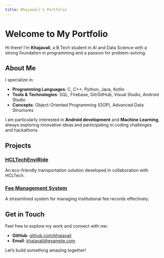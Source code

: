 ```yaml
---  
title: Khajavali's Portfolio  
---
```


# Welcome to My Portfolio  

Hi there! I'm **Khajavali**, a B.Tech student in AI and Data Science with a strong foundation in programming and a passion for problem-solving.  

## About Me  
I specialize in:  
- **Programming Languages**: C, C++, Python, Java, Kotlin  
- **Tools & Technologies**: SQL, Firebase, Git/GitHub, Visual Studio, Android Studio  
- **Concepts**: Object-Oriented Programming (OOP), Advanced Data Structures  

I am particularly interested in **Android development** and **Machine Learning**, always exploring innovative ideas and participating in coding challenges and hackathons.  

## Projects  
### [HCLTechEnviRide](#)  
An eco-friendly transportation solution developed in collaboration with HCLTech.  

### [Fee Management System](#)  
A streamlined system for managing institutional fee records effectively.  

## Get in Touch  
Feel free to explore my work and connect with me:  
- **GitHub**: [github.com/khajavali](https://github.com/khajavali)  
- **Email**: [khajavali@example.com](mailto:khajavali@example.com)  

Let’s build something amazing together!  


